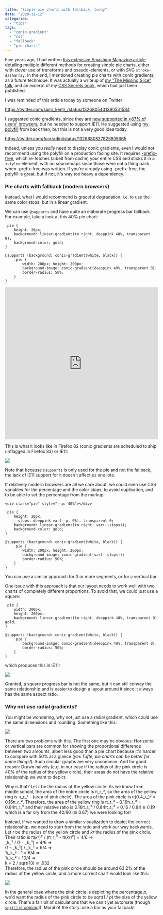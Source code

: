 ```yaml
---
title: "Simple pie charts with fallback, today"
date: "2020-11-12"
categories: 
  - "tips"
tags: 
  - "conic-gradient"
  - "css"
  - "fallback"
  - "pie-charts"
---
```


Five years ago, I had written [this extensive Smashing Magazine article](https://www.smashingmagazine.com/2015/07/designing-simple-pie-charts-with-css/) detailing multiple different methods for creating simple pie charts, either with clever use of transforms and pseudo-elements, or with SVG `stroke-dasharray`. In the end, I mentioned creating pie charts with conic gradients, as a future technique. It was actually a writeup of [my "The Missing Slice" talk](https://www.youtube.com/results?search_query=verou+missing+slice&page&utm_source=opensearch), and an excerpt of my [CSS Secrets book](http://www.amazon.com/CSS-Secrets-Lea-Verou/dp/1449372635?tag=leaverou-20), which had just been published.

I was reminded of this article today by someone on Twitter:

https://twitter.com/sam\_kent\_/status/1326805431390531584

I suggested conic gradients, since they are [now supported in >87% of users' browsers](https://caniuse.com/css-conic-gradients), but he needed to support IE11. He suggested using [my polyfill](https://projects.verou.me/conic-gradient/) from back then, but this is not a very good idea today.

https://twitter.com/fcorradini/status/1326880827825905665

Indeed, unless you _really_ need to display conic gradients, even I would not recommend using the polyfill on a production facing site. It requires [\-prefix-free](https://projects.verou.me/prefixfree/), which re-fetches (albeit from cache) your entire CSS and sticks it in a `<style>` element, with no sourcemaps since those were not a thing back when -prefix-free was written. If you're already using -prefix-free, the polyfill is great, but if not, it's way too heavy a dependency.

### Pie charts with fallback (modern browsers)

Instead, what I would recommend is graceful degradation, i.e. to use the same color stops, but in a linear gradient.

We can use `@supports` and have quite an elaborate progress bar fallback. For example, take a look at this 40% pie chart:

```
.pie {
	height: 20px;
	background: linear-gradient(to right, deeppink 40%, transparent 0);
	background-color: gold;
}

@supports (background: conic-gradient(white, black)) {
	.pie {
		width: 200px; height: 200px;
		background-image: conic-gradient(deeppink 40%, transparent 0);
		border-radius: 50%;
	}
}
```

<iframe src="https://dabblet.com/gist/9a05fd9dad59b6c0edfb99d49a7a4426" style="border: 0; width: 100%; height: 500px;"></iframe>

This is what it looks like in Firefox 82 (conic gradients are scheduled to ship unflagged in Firefox 83) or IE11:

![](https://lea.verou.me/wp-content/uploads/2020/11/image.png)

Note that because `@supports` is only used for the pie and not the fallback, the lack of IE11 support for it doesn't affect us one iota.

If relatively modern browsers are all we care about, we could even use CSS variables for the percentage and the color stops, to avoid duplication, and to be able to set the percentage from the markup:

```
<div class="pie" style="--p: 40%"></div>
```

```
.pie {
	height: 20px;
	--stops: deeppink var(--p, 0%), transparent 0;
	background: linear-gradient(to right, var(--stops));
	background-color: gold;
}

@supports (background: conic-gradient(white, black)) {
	.pie {
		width: 200px; height: 200px;
		background-image: conic-gradient(var(--stops));
		border-radius: 50%;
	}
}
```

You can use a similar approach for 3 or more segments, or for a vertical bar.

One issue with this approach is that our layout needs to work well with two charts of completely different proportions. To avoid that, we could just use a square:

```
.pie {
	width: 200px;
	height: 200px;
	background: linear-gradient(to right, deeppink 40%, transparent 0) gold;
}

@supports (background: conic-gradient(white, black)) {
	.pie {
		background-image: conic-gradient(deeppink 40%, transparent 0);
		border-radius: 50%;
	}
}
```

which produces this in IE11:

![](https://lea.verou.me/wp-content/uploads/2020/11/image-8.png)

Granted, a square progress bar is not the same, but it can still convey the same relationship and is easier to design a layout around it since it always has the same aspect ratio.

### Why not use radial gradients?

You might be wondering, why not just use a radial gradient, which could use the same dimensions and rounding. Something like this:

![](https://lea.verou.me/wp-content/uploads/2020/11/image-4.png)

There are two problems with this. The first one may be obvious: Horizontal or vertical bars are common for showing the proportional difference between two amounts, albeit less good than a pie chart because it's harder to compare with 50% at a glance (_yes Tufte, pie charts can be better for some things!_). Such circular graphs are very uncommon. And for good reason: Drawn naively (e.g. in our case if the radius of the pink circle is 40% of the radius of the yellow circle), their areas do not have the relative relationship we want to depict.

Why is that? Let _r_ be the radius of the yellow circle. As we know from middle school, the area of the entire circle is π_r_², so the area of the yellow ring is π_r_² - (area of pink circle). The area of the pink circle is π(0.4_r_)² = 0.16π_r_². Therefore, the area of the yellow ring is π_r_² - 0.16π_r_² = 0.84π_r_² and their relative ratio is 0.16π_r_² / 0.84π_r_² = 0.16 / 0.84 ≅ 0.19 which is a far cry from the 40/60 (≅ 0.67) we were looking for!

Instead, if we wanted to draw a similar visualization to depict the correct relationship, we need to start from the ratio and work our way backwards. Let _r_ be the radius of the yellow circle and _kr_ the radius of the pink circle. Their ratio is π(_kr_)² / (π_r_² - π(_kr_)²) = 4/6 ⇒  
_k_² / (1 - _k_²) = 4/6 ⇒  
(1 - _k_²) / _k_² = 6/4 ⇒  
1/_k_² - 1 = 6/4 ⇒  
1/_k_² = 10/4 ⇒  
k = 2 / sqrt(10) ≅ .632  
Therefore, the radius of the pink circle should be around 63.2% of the radius of the yellow circle, and a more correct chart would look like this:

![](https://lea.verou.me/wp-content/uploads/2020/11/image-7.png)

In the general case where the pink circle is depicting the percentage _p_, we'd want the radius of the pink circle to be sqrt(1 / _p_) the size of the yellow circle. That's a fair bit of calculations that we can't yet automate (though [`sqrt()` is coming](https://www.w3.org/TR/css-values/#exponent-funcs)!). Moral of the story: use a bar as your fallback!

